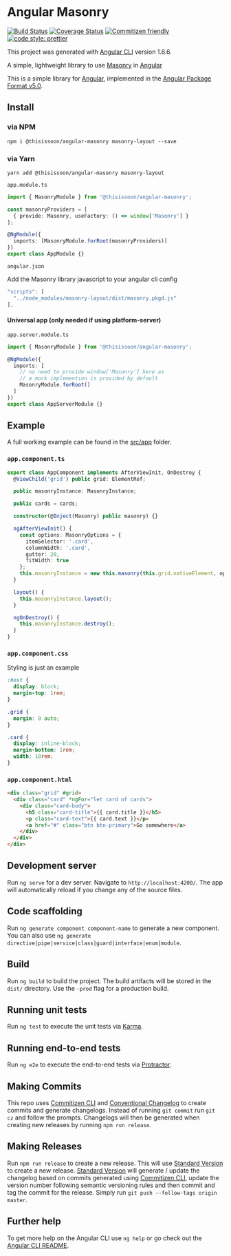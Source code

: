 # Angular Masonry

[![Build Status][travis-badge]][travis]
[![Coverage Status][coveralls-badge]][coveralls]
[![Commitizen friendly][commitizen-badge]][commitizen]
[![code style: prettier][prettier-badge]][prettier-badge-url]

This project was generated with [Angular CLI][angular-cli] version 1.6.6.

A simple, lightweight library to use [Masonry][masonry] in [Angular][angular]

This is a simple library for [Angular][angular], implemented in the [Angular Package Format v5.0](https://docs.google.com/document/d/1CZC2rcpxffTDfRDs6p1cfbmKNLA6x5O-NtkJglDaBVs/edit#heading=h.k0mh3o8u5hx).

## Install

### via NPM

`npm i @thisissoon/angular-masonry masonry-layout --save`

### via Yarn

`yarn add @thisissoon/angular-masonry masonry-layout`

`app.module.ts`

```ts
import { MasonryModule } from '@thisissoon/angular-masonry';

const masonryProviders = [
  { provide: Masonry, useFactory: () => window['Masonry'] }
];

@NgModule({
  imports: [MasonryModule.forRoot(masonryProviders)]
})
export class AppModule {}
```

`angular.json`

Add the Masonry library javascript to your angular cli config

```ts
"scripts": [
  "../node_modules/masonry-layout/dist/masonry.pkgd.js"
],
```

#### Universal app (only needed if using platform-server)

`app.server.module.ts`

```ts
import { MasonryModule } from '@thisissoon/angular-masonry';

@NgModule({
  imports: [
    // no need to provide window['Masonry'] here as
    // a mock implemention is provided by default
    MasonryModule.forRoot()
  ]
})
export class AppServerModule {}
```

## Example

A full working example can be found in the [src/app](https://github.com/thisissoon/angular-masonry/tree/master/src/app) folder.

### `app.component.ts`

```ts
export class AppComponent implements AfterViewInit, OnDestroy {
  @ViewChild('grid') public grid: ElementRef;

  public masonryInstance: MasonryInstance;

  public cards = cards;

  constructor(@Inject(Masonry) public masonry) {}

  ngAfterViewInit() {
    const options: MasonryOptions = {
      itemSelector: '.card',
      columnWidth: '.card',
      gutter: 20,
      fitWidth: true
    };
    this.masonryInstance = new this.masonry(this.grid.nativeElement, options);
  }

  layout() {
    this.masonryInstance.layout();
  }

  ngOnDestroy() {
    this.masonryInstance.destroy();
  }
}
```

### `app.component.css`

Styling is just an example

```css
:host {
  display: block;
  margin-top: 1rem;
}

.grid {
  margin: 0 auto;
}

.card {
  display: inline-block;
  margin-bottom: 1rem;
  width: 18rem;
}
```

### `app.component.html`

```html
<div class="grid" #grid>
  <div class="card" *ngFor="let card of cards">
    <div class="card-body">
      <h5 class="card-title">{{ card.title }}</h5>
      <p class="card-text">{{ card.text }}</p>
      <a href="#" class="btn btn-primary">Go somewhere</a>
    </div>
  </div>
</div>
```

## Development server

Run `ng serve` for a dev server. Navigate to `http://localhost:4200/`. The app will automatically reload if you change any of the source files.

## Code scaffolding

Run `ng generate component component-name` to generate a new component. You can also use `ng generate directive|pipe|service|class|guard|interface|enum|module`.

## Build

Run `ng build` to build the project. The build artifacts will be stored in the `dist/` directory. Use the `-prod` flag for a production build.

## Running unit tests

Run `ng test` to execute the unit tests via [Karma][karma].

## Running end-to-end tests

Run `ng e2e` to execute the end-to-end tests via [Protractor][protractor].

## Making Commits

This repo uses [Commitizen CLI][commitizen] and [Conventional Changelog][conventional-changelog] to create commits and generate changelogs. Instead of running `git commit` run `git cz` and follow the prompts. Changelogs will then be generated when creating new releases by running `npm run release`.

## Making Releases

Run `npm run release` to create a new release. This will use [Standard Version][standard-version] to create a new release. [Standard Version][standard-version] will generate / update the changelog based on commits generated using [Commitizen CLI][commitizen], update the version number following semantic versioning rules and then commit and tag the commit for the release. Simply run `git push --follow-tags origin master`.

## Further help

To get more help on the Angular CLI use `ng help` or go check out the [Angular CLI README][angular-cli-readme].

[travis]: https://travis-ci.org/thisissoon/angular-masonry
[travis-badge]: https://travis-ci.org/thisissoon/angular-masonry.svg?branch=master
[coveralls]: https://coveralls.io/github/thisissoon/angular-masonry?branch=master
[coveralls-badge]: https://coveralls.io/repos/github/thisissoon/angular-masonry/badge.svg?branch=master
[commitizen]: http://commitizen.github.io/cz-cli/
[commitizen-badge]: https://img.shields.io/badge/commitizen-friendly-brightgreen.svg
[prettier-badge]: https://img.shields.io/badge/code_style-prettier-ff69b4.svg?style=shield
[prettier-badge-url]: https://github.com/prettier/prettier
[conventional-changelog]: https://github.com/conventional-changelog/conventional-changelog
[standard-version]: https://github.com/conventional-changelog/standard-version
[karma]: https://karma-runner.github.io
[protractor]: http://www.protractortest.org/
[angular]: https://angular.io/
[angular-cli]: https://github.com/angular/angular-cli
[angular-cli-readme]: https://github.com/angular/angular-cli/blob/master/README.md
[masonry]: https://masonry.desandro.com/

